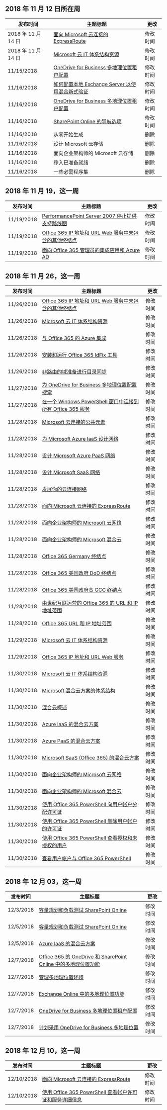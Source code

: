 <!-- This file is generated automatically each week. Changes made to this file will be overwritten.-->




## <a name="week-of-november-12-2018"></a>2018 年 11 月 12 日所在周


| 发布时间 |主题标题 | 更改 |
|------|------------|--------|
| 2018 年 11 月 14 日 | [面向 Microsoft 云连接的 ExpressRoute](/Office365/Enterprise/expressroute-for-microsoft-cloud-connectivity) | 修改时间 |
| 2018 年 11 月 14 日 | [Microsoft 云 IT 体系结构资源](/Office365/Enterprise/microsoft-cloud-it-architecture-resources) | 修改时间 |
| 11/15/2018 | [OneDrive for Business 多地理位置租户配置](/Office365/Enterprise/multi-geo-tenant-configuration) | 修改时间 |
| 11/16/2018 | [如何配置本地 Exchange Server 以使用混合新式验证](/Office365/Enterprise/configure-exchange-server-for-hybrid-modern-authentication) | 修改时间 |
| 11/16/2018 | [OneDrive for Business 多地理位置租户配置](/Office365/Enterprise/multi-geo-tenant-configuration) | 修改时间 |
| 11/16/2018 | [SharePoint Online 的导航选项](/Office365/Enterprise/navigation-options-for-sharepoint-online) | 修改时间 |
| 11/16/2018 | 从零开始生成 | 删除 |
| 11/16/2018 | 设计 Microsoft 云存储 | 删除 |
| 11/16/2018 | 面向企业架构师的 Microsoft 云存储 | 删除 |
| 11/16/2018 | 移入已准备就绪 | 删除 |
| 11/16/2018 | 一些必需程序集 | 删除 |


## <a name="week-of-november-19-2018"></a>2018 年 11 月 19，这一周


| 发布时间 |主题标题 | 更改 |
|------|------------|--------|
| 11/19/2018 | [PerformancePoint Server 2007 停止提供支持路线图](/Office365/Enterprise/pps-2007-end-of-support) | 修改时间 |
| 11/19/2018 | [Office 365 IP 地址和 URL Web 服务中未包含的其他终结点](/Office365/Enterprise/additional-office365-ip-addresses-and-urls) | 修改时间 |
| 11/19/2018 | [面向 Office 365 管理员的集成应用和 Azure AD](/Office365/Enterprise/integrated-apps-and-azure-ads) | 修改时间 |


## <a name="week-of-november-26-2018"></a>2018 年 11 月 26，这一周


| 发布时间 |主题标题 | 更改 |
|------|------------|--------|
| 11/26/2018 | [Office 365 IP 地址和 URL Web 服务中未包含的其他终结点](/Office365/Enterprise/additional-office365-ip-addresses-and-urls) | 修改时间 |
| 11/26/2018 | [Microsoft 云 IT 体系结构资源](/Office365/Enterprise/microsoft-cloud-it-architecture-resources) | 修改时间 |
| 11/26/2018 | [与 Office 365 的 Azure 集成](/Office365/Enterprise/azure-integration) | 修改时间 |
| 11/26/2018 | [安装和运行 Office 365 IdFix 工具](/Office365/Enterprise/install-and-run-idfix) | 修改时间 |
| 11/26/2018 | [非路由的域准备进行目录同步](/Office365/Enterprise/prepare-a-non-routable-domain-for-directory-synchronization) | 修改时间 |
| 11/27/2018 | [为 OneDrive for Business 多地理位置配置搜索](/Office365/Enterprise/configure-search-for-multi-geo) | 修改时间 |
| 11/27/2018 | [在一个 Windows PowerShell 窗口中连接到所有 Office 365 服务](/Office365/Enterprise/powershell/connect-to-all-office-365-services-in-a-single-windows-powershell-window) | 修改时间 |
| 11/28/2018 | [Microsoft 云连接的公共元素](/Office365/Enterprise/common-elements-of-microsoft-cloud-connectivity) | 修改时间 |
| 11/28/2018 | [为 Microsoft Azure IaaS 设计网络](/Office365/Enterprise/designing-networking-for-microsoft-azure-iaas) | 修改时间 |
| 11/28/2018 | [设计 Microsoft Azure PaaS 网络](/Office365/Enterprise/designing-networking-for-microsoft-azure-paas) | 修改时间 |
| 11/28/2018 | [设计 Microsoft SaaS 网络](/Office365/Enterprise/designing-networking-for-microsoft-saas) | 修改时间 |
| 11/28/2018 | [发展你的云连接网络](/Office365/Enterprise/evolving-your-network-for-cloud-connectivity) | 修改时间 |
| 11/28/2018 | [面向 Microsoft 云连接的 ExpressRoute](/Office365/Enterprise/expressroute-for-microsoft-cloud-connectivity) | 修改时间 |
| 11/28/2018 | [面向企业架构师的 Microsoft 云网络](/Office365/Enterprise/microsoft-cloud-networking-for-enterprise-architects) | 修改时间 |
| 11/28/2018 | [面向企业架构师的 Microsoft 混合云](/Office365/Enterprise/microsoft-hybrid-cloud-for-enterprise-architects) | 修改时间 |
| 11/28/2018 | [Office 365 Germany 终结点](/Office365/Enterprise/office-365-germany-endpoints) | 修改时间 |
| 11/28/2018 | [Office 365 美国政府 DoD 终结点](/Office365/Enterprise/office-365-u-s-government-dod-endpoints) | 修改时间 |
| 11/28/2018 | [Office 365 美国政府高 GCC 终结点](/Office365/Enterprise/office-365-u-s-government-gcc-high-endpoints) | 修改时间 |
| 11/28/2018 | [由世纪互联运营的 Office 365 的 URL 和 IP 地址范围](/Office365/Enterprise/urls-and-ip-address-ranges-21vianet) | 修改时间 |
| 11/28/2018 | [Office 365 URL 和 IP 地址范围](/Office365/Enterprise/urls-and-ip-address-ranges) | 修改时间 |
| 11/29/2018 | [Microsoft 云 IT 体系结构资源](/Office365/Enterprise/microsoft-cloud-it-architecture-resources) | 修改时间 |
| 11/29/2018 | [Office 365 IP 地址和 URL Web 服务](/Office365/Enterprise/office-365-ip-web-service) | 修改时间 |
| 11/30/2018 | [Microsoft 云 IT 体系结构资源](/Office365/Enterprise/microsoft-cloud-it-architecture-resources) | 修改时间 |
| 11/30/2018 | [Microsoft 混合云方案的体系结构](/Office365/Enterprise/architecture-of-microsoft-hybrid-cloud-scenarios) | 修改时间 |
| 11/30/2018 | [混合云概述](/Office365/Enterprise/hybrid-cloud-overview) | 修改时间 |
| 11/30/2018 | [Azure IaaS 的混合云方案](/Office365/Enterprise/hybrid-cloud-scenarios-for-azure-iaas) | 修改时间 |
| 11/30/2018 | [Azure PaaS 的混合云方案](/Office365/Enterprise/hybrid-cloud-scenarios-for-azure-paas) | 修改时间 |
| 11/30/2018 | [Microsoft SaaS (Office 365) 的混合云方案](/Office365/Enterprise/hybrid-cloud-scenarios-for-microsoft-saas-office-365) | 修改时间 |
| 11/30/2018 | [面向企业架构师的 Microsoft 云网络](/Office365/Enterprise/microsoft-cloud-networking-for-enterprise-architects) | 修改时间 |
| 11/30/2018 | [面向企业架构师的 Microsoft 混合云](/Office365/Enterprise/microsoft-hybrid-cloud-for-enterprise-architects) | 修改时间 |
| 11/30/2018 | [使用 Office 365 PowerShell 向用户帐户分配许可证](/Office365/Enterprise/powershell/assign-licenses-to-user-accounts-with-office-365-powershell) | 修改时间 |
| 11/30/2018 | [使用 Office 365 PowerShell 删除用户帐户的许可证](/Office365/Enterprise/powershell/remove-licenses-from-user-accounts-with-office-365-powershell) | 修改时间 |
| 11/30/2018 | [使用 Office 365 PowerShell 查看授权和未授权的用户](/Office365/Enterprise/powershell/view-licensed-and-unlicensed-users-with-office-365-powershell) | 修改时间 |
| 11/30/2018 | [查看用户帐户与 Office 365 PowerShell](/Office365/Enterprise/powershell/view-user-accounts-with-office-365-powershell) | 修改时间 |


## <a name="week-of-december-03-2018"></a>2018 年 12 月 03，这一周


| 发布时间 |主题标题 | 更改 |
|------|------------|--------|
| 12/3/2018 | [容量规划和负载测试 SharePoint Online](/Office365/Enterprise/capacity-planning-and-load-testing-sharepoint-online) | 修改时间 |
| 12/5/2018 | [容量规划和负载测试 SharePoint Online](/Office365/Enterprise/capacity-planning-and-load-testing-sharepoint-online) | 修改时间 |
| 12/5/2018 | [Azure IaaS 的混合云方案](/Office365/Enterprise/hybrid-cloud-scenarios-for-azure-iaas) | 修改时间 |
| 12/7/2018 | [Office 365 的 OneDrive 和 SharePoint Online 中的多地理位置功能](/Office365/Enterprise/multi-geo-capabilities-in-onedrive-and-sharepoint-online-in-office-365) | 修改时间 |
| 12/7/2018 | [管理多地理位置环境](/Office365/Enterprise/administering-a-multi-geo-environment) | 修改时间 |
| 12/7/2018 | [Exchange Online 中的多地理位置功能](/Office365/Enterprise/multi-geo-capabilities-in-exchange-online) | 修改时间 |
| 12/7/2018 | [OneDrive for Business 多地理位置租户配置](/Office365/Enterprise/multi-geo-tenant-configuration) | 修改时间 |
| 12/7/2018 | [计划采用 OneDrive for Business 多地理位置](/Office365/Enterprise/plan-for-multi-geo) | 修改时间 |


## <a name="week-of-december-10-2018"></a>2018 年 12 月 10，这一周


| 发布时间 |主题标题 | 更改 |
|------|------------|--------|
| 12/10/2018 | [面向 Microsoft 云连接的 ExpressRoute](/Office365/Enterprise/expressroute-for-microsoft-cloud-connectivity) | 修改时间 |
| 12/10/2018 | [使用 Office 365 PowerShell 查看帐户许可证和服务详细信息](/Office365/Enterprise/powershell/view-account-license-and-service-details-with-office-365-powershell) | 修改时间 |
